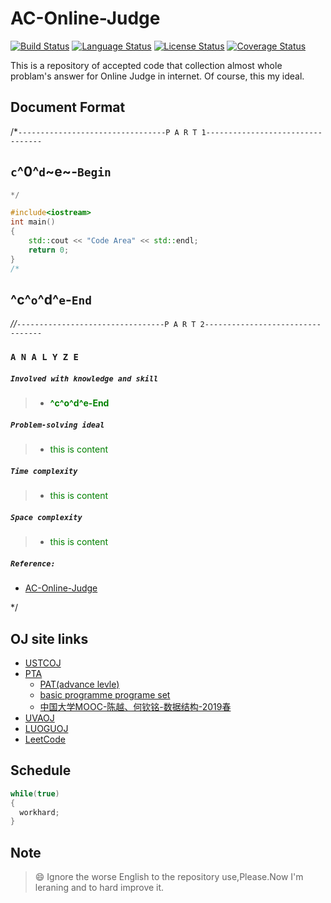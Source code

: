 # AC-Online-Judge
[![Build Status](https://travis-ci.com/Sunrisepeak/AC-Online-Judge.svg?branch=master)](https://travis-ci.com/Sunrisepeak/AC-Online-Judge)
[![Language Status](https://img.shields.io/badge/Language-C%2FC%2B%2B-orange.svg)](https://isocpp.org/)
[![License Status](https://img.shields.io/badge/License-Apache%202.0-yellowgreen.svg)](https://github.com/Sunrisepeak/AC-Online-Judge/blob/master/LICENSE)
[![Coverage Status](https://coveralls.io/repos/github/Sunrisepeak/AC-Online-Judge/badge.svg?branch=master)](https://coveralls.io/github/Sunrisepeak/AC-Online-Judge?branch=master)

This is a repository of accepted code that collection almost whole problam's answer for Online Judge in internet. Of course, this my ideal.

## Document Format

/*`---------------------------------P A R T 1---------------------------------`
## __`c`^0^`d`~e~-`Begin`__
```cpp 
*/

#include<iostream>
int main()
{
	std::cout << "Code Area" << std::endl;
    return 0;
}
/*
```
## __^c^`o`^d^`e`-`End`__ 
*//*`---------------------------------P A R T 2---------------------------------`
### `A N A L Y Z E`
##### `Involved with knowledge and skill`
>+ <font color=#008000>__^c^o^d^e-End__</font>
##### `Problem-solving ideal`
>+ <font color=#008000>this is content</font>
##### `Time complexity`
>+ <font color=#008000>this is content</font>
##### `Space complexity`
>+ <font color=#008000>this is content</font>
##### `Reference:`
+ [AC-Online-Judge](https://github.com/Sunrisepeak/AC-Online-Judge)

*/

## OJ site links
+ [USTCOJ](https://oj.ustc.edu.cn/#/)
+ [PTA](https://pintia.cn/)
	+ [PAT(advance levle)](https://pintia.cn/problem-sets/994805342720868352/problems)
	+ [basic programme programe set](https://pintia.cn/problem-sets/14/problems)
	+ [中国大学MOOC-陈越、何钦铭-数据结构-2019春](https://github.com/Sunrisepeak/AC-Online-Judge/tree/master/PTA/)
+ [UVAOJ](https://uva.onlinejudge.org/)
+ [LUOGUOJ](https://www.luogu.org/)
+ [LeetCode](https://leetcode.com/)

## Schedule
```c++
while(true)
{
  workhard;
}
```

## Note
>:smile: Ignore the worse English to the repository use,Please.Now I'm leraning and to hard improve it.
